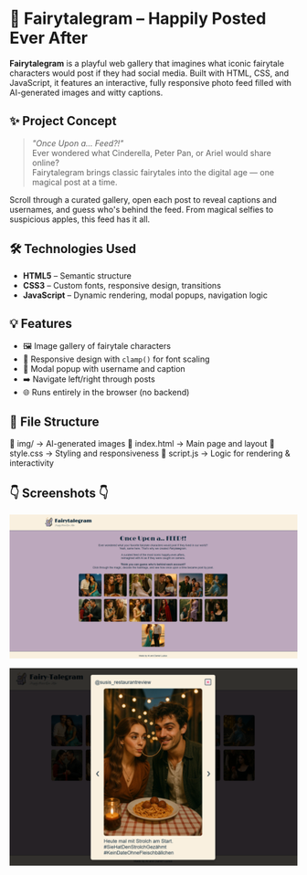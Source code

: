 # 📸 Fairytalegram – Happily Posted Ever After

**Fairytalegram** is a playful web gallery that imagines what iconic fairytale characters would post if they had social media. Built with HTML, CSS, and JavaScript, it features an interactive, fully responsive photo feed filled with AI-generated images and witty captions.

## ✨ Project Concept

> *"Once Upon a... Feed?!"*  
Ever wondered what Cinderella, Peter Pan, or Ariel would share online?  
Fairytalegram brings classic fairytales into the digital age — one magical post at a time.

Scroll through a curated gallery, open each post to reveal captions and usernames, and guess who's behind the feed. From magical selfies to suspicious apples, this feed has it all.

## 🛠️ Technologies Used

- **HTML5** – Semantic structure
- **CSS3** – Custom fonts, responsive design, transitions
- **JavaScript** – Dynamic rendering, modal popups, navigation logic

## 💡 Features

- 🖼️ Image gallery of fairytale characters  
- 📱 Responsive design with `clamp()` for font scaling  
- 📸 Modal popup with username and caption  
- ➡️ Navigate left/right through posts  
- 🌐 Runs entirely in the browser (no backend)

## 🧾 File Structure

📁 img/ → AI-generated images
📄 index.html → Main page and layout
📄 style.css → Styling and responsiveness
📄 script.js → Logic for rendering & interactivity

## 👇 Screenshots 👇

![Screenshot](./img/screenshot.png)

![Screenshot](./img/screenshot2.png)
